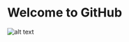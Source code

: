 # Welcome to GitHub

![alt text](https://lh4.googleusercontent.com/Ohk_fD8nDJqTurWSjLDwVZDILtwhbfISG_IQ0HnL3filnEnaypZYP4rZ5FHgJJpRSvhrghFAnFAjjkGgSBDIe741VGtgVgm7G-onzd3mw6DcU-JHJZyeDAPPemB_2lA-C_Zmllr2)
